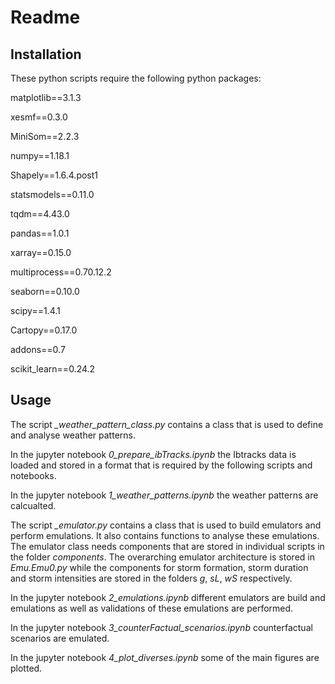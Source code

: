 
# Readme

## Installation

These python scripts require the following python packages:

matplotlib==3.1.3

xesmf==0.3.0

MiniSom==2.2.3

numpy==1.18.1

Shapely==1.6.4.post1

statsmodels==0.11.0

tqdm==4.43.0

pandas==1.0.1

xarray==0.15.0

multiprocess==0.70.12.2

seaborn==0.10.0

scipy==1.4.1

Cartopy==0.17.0

addons==0.7

scikit_learn==0.24.2

## Usage

The script *_weather_pattern_class.py* contains a class that is used to define and analyse weather patterns.

In the jupyter notebook *0_prepare_ibTracks.ipynb* the Ibtracks data is loaded and stored in a format that is required by the following scripts and notebooks.

In the jupyter notebook *1_weather_patterns.ipynb* the weather patterns are calcualted.

The script *_emulator.py* contains a class that is used to build emulators and perform emulations. It also contains functions to analyse these emulations. The emulator class needs components that are stored in individual scripts in the folder *components*. The overarching emulator architecture is stored in *Emu.Emu0.py* while the components for storm formation, storm duration and storm intensities are stored in the folders *g*, *sL*, *wS* respectively.

In the jupyter notebook *2_emulations.ipynb* different emulators are build and emulations as well as validations of these emulations are performed.

In the jupyter notebook *3_counterFactual_scenarios.ipynb* counterfactual scenarios are emulated.

In the jupyter notebook *4_plot_diverses.ipynb* some of the main figures are plotted.
